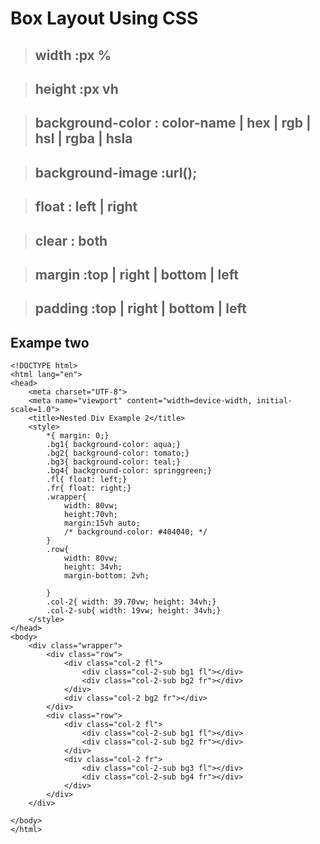 # Box Layout Using CSS 

> ## width :px %

> ## height :px vh

> ## background-color : color-name | hex | rgb | hsl | rgba | hsla

> ## background-image :url();

> ## float : left | right

> ## clear : both

> ## margin :top | right | bottom | left

> ## padding :top | right | bottom | left
>


## Exampe two
```
<!DOCTYPE html>
<html lang="en">
<head>
    <meta charset="UTF-8">
    <meta name="viewport" content="width=device-width, initial-scale=1.0">
    <title>Nested Div Example 2</title>
    <style>
        *{ margin: 0;}
        .bg1{ background-color: aqua;}
        .bg2{ background-color: tomato;}
        .bg3{ background-color: teal;}
        .bg4{ background-color: springgreen;}
        .fl{ float: left;}
        .fr{ float: right;}
        .wrapper{
            width: 80vw;
            height:70vh;
            margin:15vh auto;
            /* background-color: #404040; */
        }
        .row{
            width: 80vw;
            height: 34vh;
            margin-bottom: 2vh;

        }
        .col-2{ width: 39.70vw; height: 34vh;}
        .col-2-sub{ width: 19vw; height: 34vh;}
    </style>
</head>
<body>
    <div class="wrapper">
        <div class="row">
            <div class="col-2 fl">
                <div class="col-2-sub bg1 fl"></div>
                <div class="col-2-sub bg2 fr"></div>
            </div>
            <div class="col-2 bg2 fr"></div>
        </div>
        <div class="row">
            <div class="col-2 fl">
                <div class="col-2-sub bg1 fl"></div>
                <div class="col-2-sub bg2 fr"></div>
            </div>
            <div class="col-2 fr">
                <div class="col-2-sub bg3 fl"></div>
                <div class="col-2-sub bg4 fr"></div>
            </div>
        </div>
    </div>
    
</body>
</html>
```
